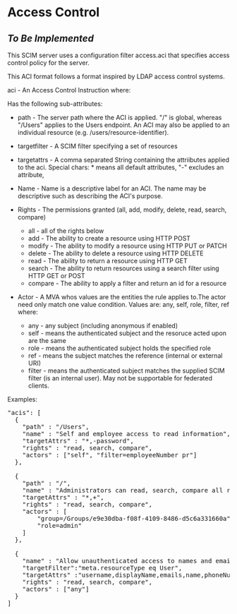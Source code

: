 # Access Control
## *To Be Implemented*

This SCIM server uses a configuration filter access.aci that specifies access control policy for the server.

This ACI format follows a format inspired by LDAP access control systems.

aci - An Access Control Instruction where:
   
Has the following sub-attributes:
* path - The server path where the ACI is applied. "/" is global, whereas "/Users" applies to the Users endpoint. An ACI may also be applied to an individual resource (e.g. /users/resource-identifier).
* targetfilter - A SCIM filter specifying a set of resources
* targetattrs - A comma separated String containing the attriibutes applied to the aci. Special chars: * means all default attributes, "-" excludes an attribute, 
* Name - Name is a descriptive label for an ACI. The name may be descriptive such as describing the ACI's purpose.
* Rights - The permissions granted (all, add, modify, delete, read, search, compare)
    * all - all of the rights below
    * add - The ability to create a resource using HTTP POST
    * modify - The ability to modify a resource using HTTP PUT or PATCH
    * delete - The ability to delete a resource using HTTP DELETE
    * read - The ability to return a resource using HTTP GET
    * search - The ability to return resources using a search filter using HTTP GET or POST
    * compare - The ability to apply a filter and return an id for a resource
  
* Actor - A MVA whos values are the entities the rule applies to.The actor need only match one value condition. Values are: any, self, role, filter, ref where:
    * any - any subject (including anonymous if enabled)
    * self - means the authenticated subject and the resoruce acted upon are the same
    * role - means the authenticated subject holds the specified role
    * ref - means the subject matches the reference (internal or external URI)
    * filter - means the authenticated subject matches the supplied SCIM filter (is an internal user). May not be supportable for federated clients.

Examples:
<PRE>
"acis": [
  {
    "path" : "/Users",
    "name" : "Self and employee access to read information",
    "targetAttrs" : "*,-password",
    "rights" : "read, search, compare",
    "actors" : ["self", "filter=employeeNumber pr"]
  },
  
  {
    "path" : "/",
    "name" : "Administrators can read, search, compare all records and operational attributes",
    "targetAttrs" : "*,+",
    "rights" : "read, search, compare",
    "actors" : [
        "group=/Groups/e9e30dba-f08f-4109-8486-d5c6a331660a"
        "role=admin"
    ]
  },
  
  {
    "name" : "Allow unauthenticated access to names and email addresses of Users",
    "targetFilter":"meta.resourceType eq User",
    "targetAttrs" :"username,displayName,emails,name,phoneNumbers",
    "rights" : "read, search, compare",
    "actors" : ["any"]
  }
]
</PRE>